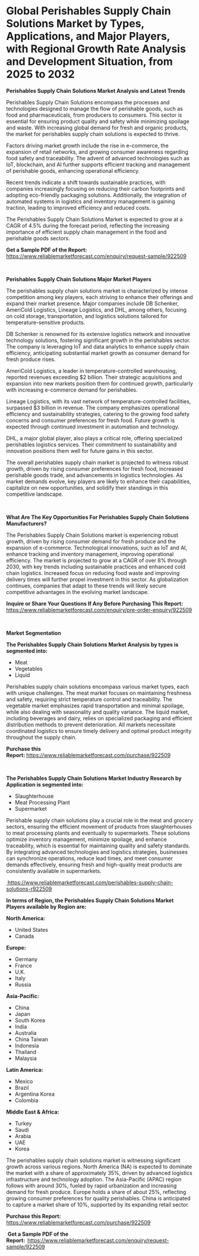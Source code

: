 <p><h1>Global Perishables Supply Chain Solutions Market by Types, Applications, and Major Players, with Regional Growth Rate Analysis and Development Situation, from 2025 to 2032</h1></p><p><strong>Perishables Supply Chain Solutions Market Analysis and Latest Trends</strong></p>
<p><p>Perishables Supply Chain Solutions encompass the processes and technologies designed to manage the flow of perishable goods, such as food and pharmaceuticals, from producers to consumers. This sector is essential for ensuring product quality and safety while minimizing spoilage and waste. With increasing global demand for fresh and organic products, the market for perishables supply chain solutions is expected to thrive.</p><p>Factors driving market growth include the rise in e-commerce, the expansion of retail networks, and growing consumer awareness regarding food safety and traceability. The advent of advanced technologies such as IoT, blockchain, and AI further supports efficient tracking and management of perishable goods, enhancing operational efficiency.</p><p>Recent trends indicate a shift towards sustainable practices, with companies increasingly focusing on reducing their carbon footprints and adopting eco-friendly packaging solutions. Additionally, the integration of automated systems in logistics and inventory management is gaining traction, leading to improved efficiency and reduced costs.</p><p>The Perishables Supply Chain Solutions Market is expected to grow at a CAGR of 4.5% during the forecast period, reflecting the increasing importance of efficient supply chain management in the food and perishable goods sectors.</p></p>
<p><strong>Get a Sample PDF of the Report:&nbsp;</strong> <a href="https://www.reliablemarketforecast.com/enquiry/request-sample/922509?utm_campaign=1897&utm_medium=2&utm_source=Github&utm_content=ia&utm_term=18042025&utm_id=perishables-supply-chain-solutions">https://www.reliablemarketforecast.com/enquiry/request-sample/922509</a></p>
<p>&nbsp;</p>
<p><strong>Perishables Supply Chain Solutions Major Market Players</strong></p>
<p><p>The perishables supply chain solutions market is characterized by intense competition among key players, each striving to enhance their offerings and expand their market presence. Major companies include DB Schenker, AmeriCold Logistics, Lineage Logistics, and DHL, among others, focusing on cold storage, transportation, and logistics solutions tailored for temperature-sensitive products.</p><p>DB Schenker is renowned for its extensive logistics network and innovative technology solutions, fostering significant growth in the perishables sector. The company is leveraging IoT and data analytics to enhance supply chain efficiency, anticipating substantial market growth as consumer demand for fresh produce rises.</p><p>AmeriCold Logistics, a leader in temperature-controlled warehousing, reported revenues exceeding $2 billion. Their strategic acquisitions and expansion into new markets position them for continued growth, particularly with increasing e-commerce demand for perishables.</p><p>Lineage Logistics, with its vast network of temperature-controlled facilities, surpassed $3 billion in revenue. The company emphasizes operational efficiency and sustainability strategies, catering to the growing food safety concerns and consumer preferences for fresh food. Future growth is expected through continued investment in automation and technology.</p><p>DHL, a major global player, also plays a critical role, offering specialized perishables logistics services. Their commitment to sustainability and innovation positions them well for future gains in this sector.</p><p>The overall perishables supply chain market is projected to witness robust growth, driven by rising consumer preferences for fresh food, increased perishable goods trade, and advancements in logistics technologies. As market demands evolve, key players are likely to enhance their capabilities, capitalize on new opportunities, and solidify their standings in this competitive landscape.</p></p>
<p>&nbsp;</p>
<p><strong>What Are The Key Opportunities For Perishables Supply Chain Solutions Manufacturers?</strong></p>
<p><p>The Perishables Supply Chain Solutions market is experiencing robust growth, driven by rising consumer demand for fresh produce and the expansion of e-commerce. Technological innovations, such as IoT and AI, enhance tracking and inventory management, improving operational efficiency. The market is projected to grow at a CAGR of over 8% through 2030, with key trends including sustainable practices and enhanced cold chain logistics. Increased focus on reducing food waste and improving delivery times will further propel investment in this sector. As globalization continues, companies that adapt to these trends will likely secure competitive advantages in the evolving market landscape.</p></p>
<p><strong>Inquire or Share Your Questions If Any Before Purchasing This Report:</strong> <a href="https://www.reliablemarketforecast.com/enquiry/pre-order-enquiry/922509?utm_campaign=1897&utm_medium=2&utm_source=Github&utm_content=ia&utm_term=18042025&utm_id=perishables-supply-chain-solutions">https://www.reliablemarketforecast.com/enquiry/pre-order-enquiry/922509</a></p>
<p>&nbsp;</p>
<p><strong>Market Segmentation</strong></p>
<p><strong>The Perishables Supply Chain Solutions Market Analysis by types is segmented into:</strong></p>
<p><ul><li>Meat</li><li>Vegetables</li><li>Liquid</li></ul></p>
<p><p>Perishables supply chain solutions encompass various market types, each with unique challenges. The meat market focuses on maintaining freshness and safety, requiring strict temperature control and traceability. The vegetable market emphasizes rapid transportation and minimal spoilage, while also dealing with seasonality and quality variance. The liquid market, including beverages and dairy, relies on specialized packaging and efficient distribution methods to prevent deterioration. All markets necessitate coordinated logistics to ensure timely delivery and optimal product integrity throughout the supply chain.</p></p>
<p><strong>Purchase this Report:&nbsp;</strong><a href="https://www.reliablemarketforecast.com/purchase/922509?utm_campaign=1897&utm_medium=2&utm_source=Github&utm_content=ia&utm_term=18042025&utm_id=perishables-supply-chain-solutions">https://www.reliablemarketforecast.com/purchase/922509</a></p>
<p>&nbsp;</p>
<p><strong>The Perishables Supply Chain Solutions Market Industry Research by Application is segmented into:</strong></p>
<p><ul><li>Slaughterhouse</li><li>Meat Processing Plant</li><li>Supermarket</li></ul></p>
<p><p>Perishable supply chain solutions play a crucial role in the meat and grocery sectors, ensuring the efficient movement of products from slaughterhouses to meat processing plants and eventually to supermarkets. These solutions optimize inventory management, minimize spoilage, and enhance traceability, which is essential for maintaining quality and safety standards. By integrating advanced technologies and logistics strategies, businesses can synchronize operations, reduce lead times, and meet consumer demands effectively, ensuring fresh and high-quality meat products are consistently available in supermarkets.</p></p>
<p><a href="https://www.reliablemarketforecast.com/perishables-supply-chain-solutions-r922509?utm_campaign=1897&utm_medium=2&utm_source=Github&utm_content=ia&utm_term=18042025&utm_id=perishables-supply-chain-solutions">&nbsp;https://www.reliablemarketforecast.com/perishables-supply-chain-solutions-r922509</a></p>
<p><strong>In terms of Region, the Perishables Supply Chain Solutions Market Players available by Region are:</strong></p>
<p>
    <p> <strong> North America: </strong>
        <ul>
            <li>United States</li>
            <li>Canada</li>
        </ul>
        </p> 
    <p> <strong> Europe: </strong>
        <ul>
            <li>Germany</li>
            <li>France</li>
            <li>U.K.</li>
            <li>Italy</li>
            <li>Russia</li>
        </ul>
        </p> 
    <p> <strong> Asia-Pacific: </strong>
        <ul>
            <li>China</li>
            <li>Japan</li>
            <li>South Korea</li>
            <li>India</li>
            <li>Australia</li>
            <li>China Taiwan</li>
            <li>Indonesia</li>
            <li>Thailand</li>
            <li>Malaysia</li>
        </ul>
        </p> 
    <p> <strong> Latin America: </strong>
        <ul>
            <li>Mexico</li>
            <li>Brazil</li>
            <li>Argentina Korea</li>
            <li>Colombia</li>
        </ul>
        </p> 
    <p> <strong> Middle East & Africa: </strong>
        <ul>
            <li>Turkey</li>
            <li>Saudi</li>
            <li>Arabia</li>
            <li>UAE</li>
            <li>Korea</li>
        </ul>
    </p>
    </p>
<p><p>The perishables supply chain solutions market is witnessing significant growth across various regions. North America (NA) is expected to dominate the market with a share of approximately 35%, driven by advanced logistics infrastructure and technology adoption. The Asia-Pacific (APAC) region follows with around 30%, fueled by rapid urbanization and increasing demand for fresh produce. Europe holds a share of about 25%, reflecting growing consumer preferences for quality perishables. China is anticipated to capture a market share of 10%, supported by its expanding retail sector.</p></p>
<p><strong>Purchase this Report: </strong><a href="https://www.reliablemarketforecast.com/purchase/922509?utm_campaign=1897&utm_medium=2&utm_source=Github&utm_content=ia&utm_term=18042025&utm_id=perishables-supply-chain-solutions">https://www.reliablemarketforecast.com/purchase/922509</a></p>
<p>&nbsp;<strong>Get a Sample PDF of the Report:&nbsp;&nbsp;</strong><a href="https://www.reliablemarketforecast.com/enquiry/request-sample/922509?utm_campaign=1897&utm_medium=2&utm_source=Github&utm_content=ia&utm_term=18042025&utm_id=perishables-supply-chain-solutions">https://www.reliablemarketforecast.com/enquiry/request-sample/922509</a></p>
<p><strong></strong></p>
<p><p></p><p></p><p></p></p>